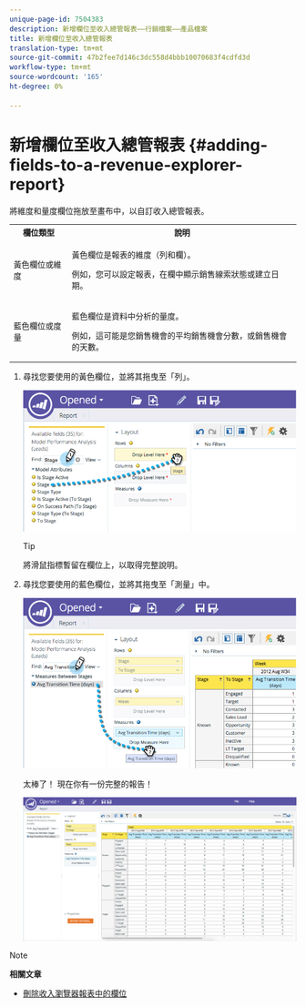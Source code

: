 ```yaml
---
unique-page-id: 7504383
description: 新增欄位至收入總管報表——行銷檔案——產品檔案
title: 新增欄位至收入總管報表
translation-type: tm+mt
source-git-commit: 47b2fee7d146c3dc558d4bbb10070683f4cdfd3d
workflow-type: tm+mt
source-wordcount: '165'
ht-degree: 0%

---
```



# 新增欄位至收入總管報表 {#adding-fields-to-a-revenue-explorer-report}

將維度和量度欄位拖放至畫布中，以自訂收入總管報表。

<table> 
 <tbody> 
  <tr> 
   <th>欄位類型</th> 
   <th>說明</th> 
  </tr> 
  <tr> 
   <td>黃色欄位或維度</td> 
   <td><p>黃色欄位是報表的維度（列和欄）。</p><p>例如，您可以設定報表，在欄中顯示銷售線索狀態或建立日期。</p></td> 
  </tr> 
  <tr> 
   <td>藍色欄位或度量</td> 
   <td><p>藍色欄位是資料中分析的量度。</p><p>例如，這可能是您銷售機會的平均銷售機會分數，或銷售機會的天數。</p></td> 
  </tr> 
 </tbody> 
</table>

1. 尋找您要使用的黃色欄位，並將其拖曳至「列」。

   ![](assets/image2015-3-24-15-3a22-3a34.png)

   >[!TIP]
   >
   >將滑鼠指標暫留在欄位上，以取得完整說明。

1. 尋找您要使用的藍色欄位，並將其拖曳至「測量」中。

   ![](assets/image2015-3-24-15-3a53-3a5.png)

   太棒了！ 現在你有一份完整的報告！

   ![](assets/image2015-3-24-15-3a55-3a7.png)

>[!NOTE]
>
>**相關文章**
>
>* [刪除收入瀏覽器報表中的欄位](deleting-a-field-in-a-revenue-explorer-report.md)

>



